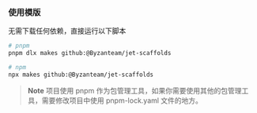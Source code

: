 ### 使用模版

无需下载任何依赖，直接运行以下脚本

```bash
# pnpm
pnpm dlx makes github:@Byzanteam/jet-scaffolds

# npm
npx makes github:@Byzanteam/jet-scaffolds
```

> **Note**
> 项目使用 pnpm 作为包管理工具，如果你需要使用其他的包管理工具，需要修改项目中使用 pnpm-lock.yaml 文件的地方。

